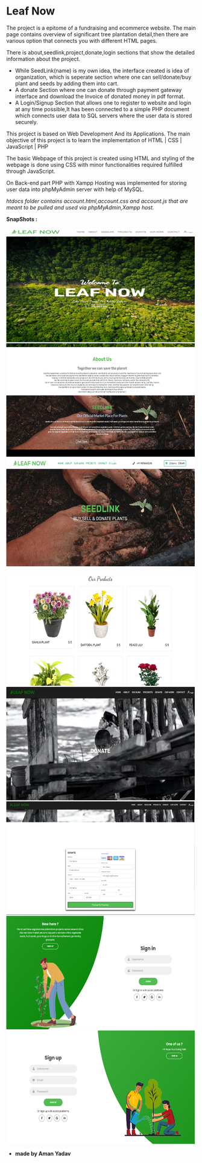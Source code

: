# Leaf Now
The project is a epitome of a fundraising and ecommerce website. 
The main page contains overview of significant tree plantation detail,then there are various option that connects you with different HTML pages.

There is about,seedlink,project,donate,login sections that show the detailed information about the project.

- While SeedLink(name) is my own idea, the interface created is idea of organization, which is seperate section where one can sell/donate/buy plant and seeds by adding them into cart.
- A donate Section where one can donate through payment gateway interface and download the Invoice of donated money in pdf format.
- A Login/Signup Section that allows one to register to website and login at any time possible,It has been connected to a simple PHP document which connects user data to SQL servers where the user data is stored securely.

This project is based on Web Development And its Applications. The main objective of this project is to learn the implementation of 
 HTML | CSS | JavaScript | PHP  

The basic Webpage of this project is created using HTML and styling of the webpage is done using CSS with minor functionalities required fulfilled through JavaScript.

On Back-end part PHP with Xampp Hosting was implemented for storing user data into phpMyAdmin server with help of MySQL.

*htdocs folder contains account.html,account.css and account.js that are meant to be pulled and used via phpMyAdmin,Xampp host.*


<b>SnapShots :<br><br>
<img src="https://github.com/Aman-Yadav-1/Leaf-Now-Project/blob/master/snapshots/homepage.png" width="500" height="300">
<img src="https://github.com/Aman-Yadav-1/Leaf-Now-Project/blob/master/snapshots/main%20page%20outlook.png" width="500" height="300">
<img src="https://github.com/Aman-Yadav-1/Leaf-Now-Project/blob/master/snapshots/seedlink_main.png" width="500" height="300">
<img src="https://github.com/Aman-Yadav-1/Leaf-Now-Project/blob/master/snapshots/seedlink_main2.png" width="500" height="300">
<img src="https://github.com/Aman-Yadav-1/Leaf-Now-Project/blob/master/snapshots/donate_ss.png" width="500" height="300">
<img src="https://github.com/Aman-Yadav-1/Leaf-Now-Project/blob/master/snapshots/donate%20snapshot.png" width="500" height="300">
<img src="https://github.com/Aman-Yadav-1/Leaf-Now-Project/blob/master/snapshots/signin%20snapshot.png" width="500" height="300">
<img src="https://github.com/Aman-Yadav-1/Leaf-Now-Project/blob/master/snapshots/signup%20snapshot.png" width="500" height="300">

* made by Aman Yadav
